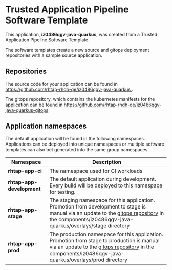 # Trusted Application Pipeline Software Template

This application, **iz0486qgv-java-quarkus**, was created from a Trusted Application Pipeline Software Template.

The software templates create a new source and gitops deployment repositories with a sample source application. 

## Repositories

The source code for your application can be found in [https://github.com/rhtap-rhdh-qe/iz0486qgv-java-quarkus ](https://github.com/rhtap-rhdh-qe/iz0486qgv-java-quarkus ).
 
The gitops repository, which contains the kubernetes manifests for the application can be found in 
[https://github.com/rhtap-rhdh-qe/iz0486qgv-java-quarkus-gitops ](https://github.com/rhtap-rhdh-qe/iz0486qgv-java-quarkus-gitops ) 

## Application namespaces 

The default application will be found in the following namespaces. Applications can be deployed into unique namespaces or multiple software templates can also bet generated into the same group namespaces.  

|  Namespace   |  Description   |  
| -------- | -------- |
| **rhtap-app-ci** | The namespace used for CI workloads |
| **rhtap-app-development** | The default application during development. Every build will be deployed to this namespace for testing. |
| **rhtap-app-stage** | The staging namespace for this application. Promotion from development to stage is manual via an update to the [gitops repository](https://github.com/rhtap-rhdh-qe/iz0486qgv-java-quarkus-gitops ) in the components/iz0486qgv-java-quarkus/overlays/stage directory |
| **rhtap-app-prod** | The production namespace for this application. Promotion from stage to production is manual via an update to the [gitops repository](https://github.com/rhtap-rhdh-qe/iz0486qgv-java-quarkus-gitops ) in the components/iz0486qgv-java-quarkus/overlays/prod directory |